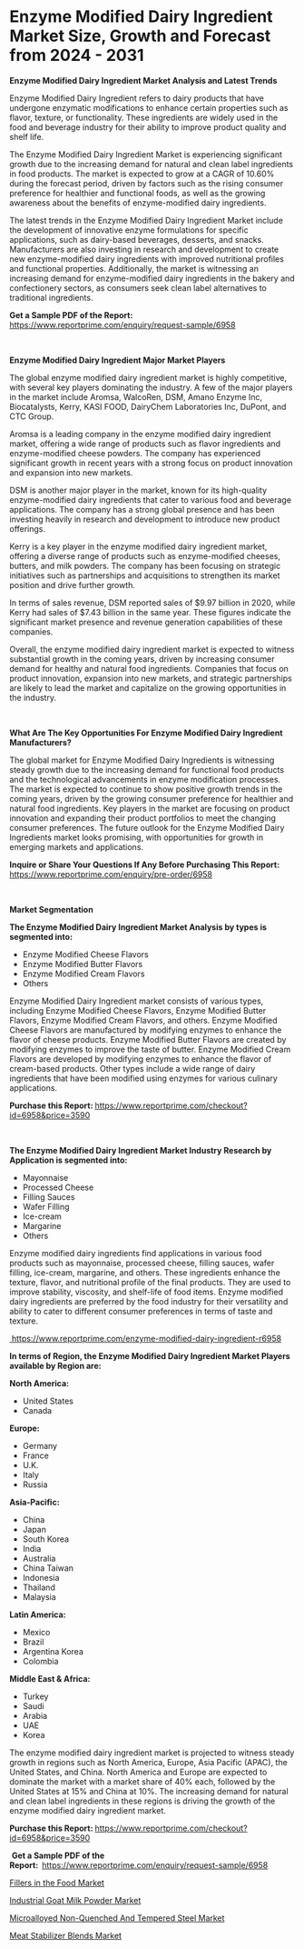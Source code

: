 <p><h1>Enzyme Modified Dairy Ingredient Market Size, Growth and Forecast from 2024 - 2031</h1></p><p><strong>Enzyme Modified Dairy Ingredient Market Analysis and Latest Trends</strong></p>
<p><p>Enzyme Modified Dairy Ingredient refers to dairy products that have undergone enzymatic modifications to enhance certain properties such as flavor, texture, or functionality. These ingredients are widely used in the food and beverage industry for their ability to improve product quality and shelf life.</p><p>The Enzyme Modified Dairy Ingredient Market is experiencing significant growth due to the increasing demand for natural and clean label ingredients in food products. The market is expected to grow at a CAGR of 10.60% during the forecast period, driven by factors such as the rising consumer preference for healthier and functional foods, as well as the growing awareness about the benefits of enzyme-modified dairy ingredients.</p><p>The latest trends in the Enzyme Modified Dairy Ingredient Market include the development of innovative enzyme formulations for specific applications, such as dairy-based beverages, desserts, and snacks. Manufacturers are also investing in research and development to create new enzyme-modified dairy ingredients with improved nutritional profiles and functional properties. Additionally, the market is witnessing an increasing demand for enzyme-modified dairy ingredients in the bakery and confectionery sectors, as consumers seek clean label alternatives to traditional ingredients.</p></p>
<p><strong>Get a Sample PDF of the Report:&nbsp;</strong> <a href="https://www.reportprime.com/enquiry/request-sample/6958">https://www.reportprime.com/enquiry/request-sample/6958</a></p>
<p>&nbsp;</p>
<p><strong>Enzyme Modified Dairy Ingredient Major Market Players</strong></p>
<p><p>The global enzyme modified dairy ingredient market is highly competitive, with several key players dominating the industry. A few of the major players in the market include Aromsa, WalcoRen, DSM, Amano Enzyme Inc, Biocatalysts, Kerry, KASI FOOD, DairyChem Laboratories Inc, DuPont, and CTC Group.</p><p>Aromsa is a leading company in the enzyme modified dairy ingredient market, offering a wide range of products such as flavor ingredients and enzyme-modified cheese powders. The company has experienced significant growth in recent years with a strong focus on product innovation and expansion into new markets.</p><p>DSM is another major player in the market, known for its high-quality enzyme-modified dairy ingredients that cater to various food and beverage applications. The company has a strong global presence and has been investing heavily in research and development to introduce new product offerings.</p><p>Kerry is a key player in the enzyme modified dairy ingredient market, offering a diverse range of products such as enzyme-modified cheeses, butters, and milk powders. The company has been focusing on strategic initiatives such as partnerships and acquisitions to strengthen its market position and drive further growth.</p><p>In terms of sales revenue, DSM reported sales of $9.97 billion in 2020, while Kerry had sales of $7.43 billion in the same year. These figures indicate the significant market presence and revenue generation capabilities of these companies.</p><p>Overall, the enzyme modified dairy ingredient market is expected to witness substantial growth in the coming years, driven by increasing consumer demand for healthy and natural food ingredients. Companies that focus on product innovation, expansion into new markets, and strategic partnerships are likely to lead the market and capitalize on the growing opportunities in the industry.</p></p>
<p>&nbsp;</p>
<p><strong>What Are The Key Opportunities For Enzyme Modified Dairy Ingredient Manufacturers?</strong></p>
<p><p>The global market for Enzyme Modified Dairy Ingredients is witnessing steady growth due to the increasing demand for functional food products and the technological advancements in enzyme modification processes. The market is expected to continue to show positive growth trends in the coming years, driven by the growing consumer preference for healthier and natural food ingredients. Key players in the market are focusing on product innovation and expanding their product portfolios to meet the changing consumer preferences. The future outlook for the Enzyme Modified Dairy Ingredients market looks promising, with opportunities for growth in emerging markets and applications.</p></p>
<p><strong>Inquire or Share Your Questions If Any Before Purchasing This Report:</strong> <a href="https://www.reportprime.com/enquiry/pre-order/6958">https://www.reportprime.com/enquiry/pre-order/6958</a></p>
<p>&nbsp;</p>
<p><strong>Market Segmentation</strong></p>
<p><strong>The Enzyme Modified Dairy Ingredient Market Analysis by types is segmented into:</strong></p>
<p><ul><li>Enzyme Modified Cheese Flavors</li><li>Enzyme Modified Butter Flavors</li><li>Enzyme Modified Cream Flavors</li><li>Others</li></ul></p>
<p><p>Enzyme Modified Dairy Ingredient market consists of various types, including Enzyme Modified Cheese Flavors, Enzyme Modified Butter Flavors, Enzyme Modified Cream Flavors, and others. Enzyme Modified Cheese Flavors are manufactured by modifying enzymes to enhance the flavor of cheese products. Enzyme Modified Butter Flavors are created by modifying enzymes to improve the taste of butter. Enzyme Modified Cream Flavors are developed by modifying enzymes to enhance the flavor of cream-based products. Other types include a wide range of dairy ingredients that have been modified using enzymes for various culinary applications.</p></p>
<p><strong>Purchase this Report:&nbsp;</strong><a href="https://www.reportprime.com/checkout?id=6958&price=3590">https://www.reportprime.com/checkout?id=6958&price=3590</a></p>
<p>&nbsp;</p>
<p><strong>The Enzyme Modified Dairy Ingredient Market Industry Research by Application is segmented into:</strong></p>
<p><ul><li>Mayonnaise</li><li>Processed Cheese</li><li>Filling Sauces</li><li>Wafer Filling</li><li>Ice-cream</li><li>Margarine</li><li>Others</li></ul></p>
<p><p>Enzyme modified dairy ingredients find applications in various food products such as mayonnaise, processed cheese, filling sauces, wafer filling, ice-cream, margarine, and others. These ingredients enhance the texture, flavor, and nutritional profile of the final products. They are used to improve stability, viscosity, and shelf-life of food items. Enzyme modified dairy ingredients are preferred by the food industry for their versatility and ability to cater to different consumer preferences in terms of taste and texture.</p></p>
<p><a href="https://www.reportprime.com/enzyme-modified-dairy-ingredient-r6958">&nbsp;https://www.reportprime.com/enzyme-modified-dairy-ingredient-r6958</a></p>
<p><strong>In terms of Region, the Enzyme Modified Dairy Ingredient Market Players available by Region are:</strong></p>
<p>
    <p> <strong> North America: </strong>
        <ul>
            <li>United States</li>
            <li>Canada</li>
        </ul>
        </p> 
    <p> <strong> Europe: </strong>
        <ul>
            <li>Germany</li>
            <li>France</li>
            <li>U.K.</li>
            <li>Italy</li>
            <li>Russia</li>
        </ul>
        </p> 
    <p> <strong> Asia-Pacific: </strong>
        <ul>
            <li>China</li>
            <li>Japan</li>
            <li>South Korea</li>
            <li>India</li>
            <li>Australia</li>
            <li>China Taiwan</li>
            <li>Indonesia</li>
            <li>Thailand</li>
            <li>Malaysia</li>
        </ul>
        </p> 
    <p> <strong> Latin America: </strong>
        <ul>
            <li>Mexico</li>
            <li>Brazil</li>
            <li>Argentina Korea</li>
            <li>Colombia</li>
        </ul>
        </p> 
    <p> <strong> Middle East & Africa: </strong>
        <ul>
            <li>Turkey</li>
            <li>Saudi</li>
            <li>Arabia</li>
            <li>UAE</li>
            <li>Korea</li>
        </ul>
    </p>
    </p>
<p><p>The enzyme modified dairy ingredient market is projected to witness steady growth in regions such as North America, Europe, Asia Pacific (APAC), the United States, and China. North America and Europe are expected to dominate the market with a market share of 40% each, followed by the United States at 15% and China at 10%. The increasing demand for natural and clean label ingredients in these regions is driving the growth of the enzyme modified dairy ingredient market.</p></p>
<p><strong>Purchase this Report: </strong><a href="https://www.reportprime.com/checkout?id=6958&price=3590">https://www.reportprime.com/checkout?id=6958&price=3590</a></p>
<p>&nbsp;<strong>Get a Sample PDF of the Report:&nbsp;&nbsp;</strong><a href="https://www.reportprime.com/enquiry/request-sample/6958">https://www.reportprime.com/enquiry/request-sample/6958</a></p>
<p><strong></strong></p>
<p><p><a href="https://github.com/suitykhatun12/Market-Research-Report-List-1/blob/main/fillers-in-the-food-market.md">Fillers in the Food Market</a></p><p><a href="https://www.linkedin.com/pulse/future-trends-global-industrial-goat-milk-powder-market-insights-wxhuf">Industrial Goat Milk Powder Market</a></p><p><a href="https://www.linkedin.com/pulse/microalloyed-non-quenched-tempered-steel-market-size--zenmf">Microalloyed Non-Quenched And Tempered Steel Market</a></p><p><a href="https://github.com/khadijahesham19/Market-Research-Report-List-1/blob/main/meat-stabilizer-blends-market.md">Meat Stabilizer Blends Market</a></p></p>